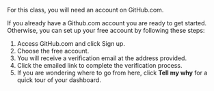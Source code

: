 For this class, you will need an account on GitHub.com.

If you already have a Github.com account you are ready to get started. Otherwise, you can set up your free account by following these steps:

1. Access GitHub.com and click Sign up.
2. Choose the free account.
3. You will receive a verification email at the address provided.
4. Click the emailed link to complete the verification process.
5. If you are wondering where to go from here, click **Tell my why** for a quick tour of your dashboard.
